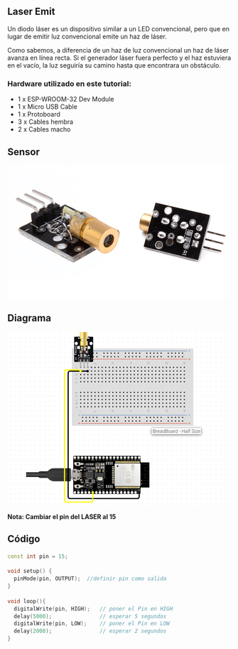 ## Laser Emit

Un diodo láser es un dispositivo similar a un LED convencional, pero que en lugar de emitir luz convencional emite un haz de láser.

Como sabemos, a diferencia de un haz de luz convencional un haz de láser avanza en línea recta. Si el generador láser fuera perfecto y el haz estuviera en el vacío, la luz seguiría su camino hasta que encontrara un obstáculo.

### Hardware utilizado en este tutorial:
<ul>
<li>1 x ESP-WROOM-32 Dev Module</li>
<li>1 x Micro USB Cable</li>
<li>1 x Protoboard</li>
<li>3 x Cables hembra</li>
<li>2 x Cables macho</li>
</ul>

## Sensor
![](https://github.com/CarlosRuiz02/LaserEmit/blob/main/Laser%20Emit/LaserEmit.png)
## Diagrama
![](https://github.com/CarlosRuiz02/LaserEmit/blob/main/Laser%20Emit/Laser%20Emit%20Diagrama.PNG)


**Nota: Cambiar el pin del LASER al 15**

## Código
```c++
const int pin = 15;

void setup() {
  pinMode(pin, OUTPUT);  //definir pin como salida
}
 
void loop(){
  digitalWrite(pin, HIGH);   // poner el Pin en HIGH
  delay(5000);               // esperar 5 segundos
  digitalWrite(pin, LOW);    // poner el Pin en LOW
  delay(2000);               // esperar 2 segundos
}